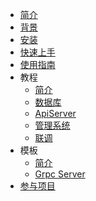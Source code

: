 <!-- docs/_sidebar.md -->

* [简介](README.md)
* [背景](why.md)
* [安装](setup-local.md)
* [快速上手](getting-started.md)
* [使用指南](guide.md)
* 教程
  * [简介](tutorial.md)
  * [数据库](tutorial-db.md)
  * [ApiServer](tutorial-api.md)
  * [管理系统](tutorial-admin.md)
  * [联调](tutorial-integrated.md)
* 模板
  * [简介](templates.md)
  * [Grpc Server](templates-grpc.md)
* [参与项目](contributing.md)